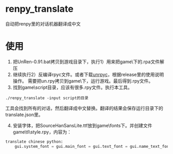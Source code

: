 # renpy_translate
自动把renpy里的对话机器翻译成中文

# 使用
1. 把UnRen-0.91.bat拷贝到游戏目录下，执行1）用来把game\下的.rpa文件解压
2. 继续执行2）反编译rpyc文件。或者下载[unrpyc](https://github.com/CensoredUsername/unrpyc)，根据release里的使用说明操作。
需要把un.rpy拷贝到game\下，运行游戏。最后得到.rpy文件。
3. 找到game\script目录，应该有很多.rpy文件。执行本工具。
```
./renpy_translate -input script的目录
```
工具会找到所有的对话，然后翻译成中文替换。翻译的结果会保存运行目录下的translate.json里。

4. 安装字体，把SourceHanSansLite.ttf放到game\fonts下。并创建文件game\tl\style.rpy，内容为：
```python
translate chinese python:
    gui.system_font = gui.main_font = gui.text_font = gui.name_text_font = gui.interface_text_font = gui.button_text_font = gui.choice_button_text_font = "fonts/SourceHanSansLite.ttf"
```
